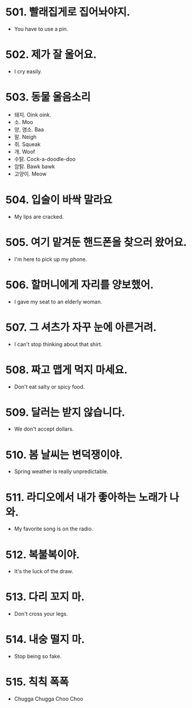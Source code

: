 # 501. 빨래집게로 집어놔야지.
* You have to use a pin.

# 502. 제가 잘 울어요.
* I cry easily.

# 503. 동물 울음소리
* 돼지. Oink oink.
* 소. Moo
* 양, 염소. Baa
* 말. Neigh
* 쥐. Squeak
* 개. Woof
* 수탉. Cock-a-doodle-doo
* 암탉. Bawk bawk
* 고양이. Meow

# 504. 입술이 바싹 말라요
* My lips are cracked.

# 505. 여기 맡겨둔 핸드폰을 찾으러 왔어요.
* I'm here to pick up my phone. 

# 506. 할머니에게 자리를 양보했어.
* I gave my seat to an elderly woman.

# 507. 그 셔츠가 자꾸 눈에 아른거려.
* I can't stop thinking about that shirt.

# 508. 짜고 맵게 먹지 마세요.
* Don't eat salty or spicy food.

# 509. 달러는 받지 않습니다.
* We don't accept dollars.

# 510. 봄 날씨는 변덕쟁이야.
* Spring weather is really unpredictable.

# 511. 라디오에서 내가 좋아하는 노래가 나와.
* My favorite song is on the radio.

# 512. 복불복이야.
* It's the luck of the draw.

# 513. 다리 꼬지 마.
* Don't cross your legs.

# 514. 내숭 떨지 마.
* Stop being so fake.

# 515. 칙칙 폭폭
* Chugga Chugga Choo Choo